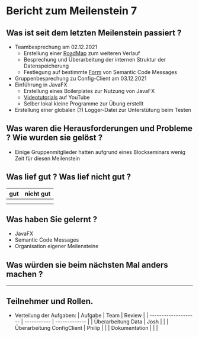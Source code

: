 # Bericht zum Meilenstein 7

## Was ist seit dem letzten Meilenstein passiert ?
- Teambesprechung am 02.12.2021
  - Erstellung einer [RoadMap](https://github.com/orgs/weichware10/projects/3) zum weiteren Verlauf
  - Besprechung und Überarbeitung der internen Struktur der Datenspeicherung
  - Festlegung auf bestimmte [Form](https://gist.github.com/joshbuchea/6f47e86d2510bce28f8e7f42ae84c716) von Semantic Code Messages
- Gruppenbesprechung zu Config-Client am 03.12.2021
- Einführung in JavaFX 
  - Erstellung eines Boilerplates zur Nutzung von JavaFX
  - [Videotutorials](https://www.youtube.com/watch?v=FLkOX4Eez6o) auf YouTube
  - Selber lokal kleine Programme zur Übung erstellt
- Erstellung einer globalen (?) Logger-Datei zur Unterstütung beim Testen

## Was waren die Herausforderungen und Probleme ? Wie wurden sie gelöst ?
- Einige Gruppenmitglieder hatten aufgrund eines Blockseminars wenig Zeit für diesen Meilenstein

## Was lief gut ? Was lief nicht gut ?
| gut | nicht gut |
| --- | ----------|
| | |
| | |

## Was haben Sie gelernt ?
- JavaFX
- Semantic Code Messages
- Organisation eigener Meilensteine

## Was würden sie beim nächsten Mal anders machen ?

---
## Teilnehmer und Rollen.

- Verteilung der Aufgaben:
    | Aufgabe              | Team        | Review        |
    | -------------------- | ----------- | ------------- |
    | Überarbeitung Data | Josh |               |
    | Überarbeitung ConfigClient | Philip |               |
    | Dokumentation        |             |               |
